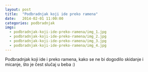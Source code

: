 ```yaml
---
layout: post
title:  "Podbradnjak koji ide preko ramena"
date:   2014-02-01 11:00:00
categories: podbradnjak
imgs:
  - podbradnjak-koji-ide-preko-ramena/img_1.jpg
  - podbradnjak-koji-ide-preko-ramena/img_2.jpg
  - podbradnjak-koji-ide-preko-ramena/img_3.jpg
  - podbradnjak-koji-ide-preko-ramena/img_4.jpg
---
```


Podbradnjak koji ide i preko ramena, kako se ne bi dogodilo skidanje i micanje, što je čest slučaj u beba :)
